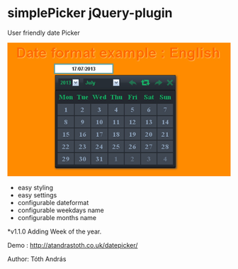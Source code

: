 simplePicker jQuery-plugin
==========================

User friendly date Picker

<img src = "css/datepicker.jpg">

- easy styling
- easy settings
- configurable dateformat
- configurable weekdays name
- configurable months name


*v1.1.0 
Adding Week of the year.

Demo : http://atandrastoth.co.uk/datepicker/

Author: Tóth András
